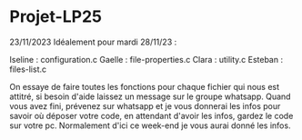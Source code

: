 # Projet-LP25
23/11/2023
Idéalement pour mardi 28/11/23 :

Iseline : configuration.c
Gaelle : file-properties.c
Clara : utility.c
Esteban : files-list.c

On essaye de faire toutes les fonctions pour chaque fichier qui nous est attitré, si besoin d'aide laissez un message sur le groupe whatsapp.
Quand vous avez fini, prévenez sur whatsapp et je vous donnerai les infos pour savoir où déposer votre code, en attendant d'avoir les infos, gardez le code sur votre pc.
Normalement d'ici ce week-end je vous aurai donné les infos.
